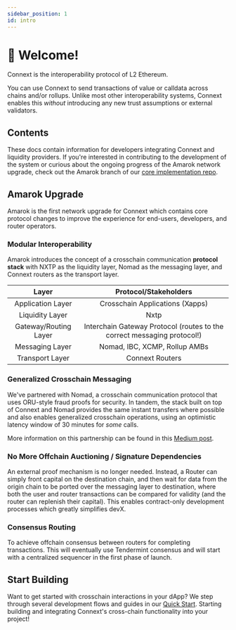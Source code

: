 ```yaml
---
sidebar_position: 1
id: intro
---
```


# 👋 Welcome!

Connext is the interoperability protocol of L2 Ethereum.

You can use Connext to send transactions of value or calldata across chains and/or rollups. Unlike most other interoperability systems, Connext enables this *without* introducing any new trust assumptions or external validators.

## Contents

These docs contain information for developers integrating Connext and liquidity providers. If you're interested in contributing to the development of the system or curious about the ongoing progress of the Amarok network upgrade, check out the Amarok branch of our [core implementation repo](https://github.com/connext/nxtp/tree/amarok).

## Amarok Upgrade

Amarok is the first network upgrade for Connext which contains core protocol changes to improve the experience for end-users, developers, and router operators.

### Modular Interoperability

Amarok introduces the concept of a crosschain communication **protocol stack** with NXTP as the liquidity layer, Nomad as the messaging layer, and Connext routers as the transport layer.

|         Layer         |                           Protocol/Stakeholders                            |
| :-------------------: | :------------------------------------------------------------------------: |
|   Application Layer   |                      Crosschain Applications (Xapps)                       |
|    Liquidity Layer    |                                    Nxtp                                    |
| Gateway/Routing Layer | Interchain Gateway Protocol (routes to the correct messaging protocol!) |
|    Messaging Layer    |                       Nomad, IBC, XCMP, Rollup AMBs                        |
|    Transport Layer    |                              Connext Routers                               |

### Generalized Crosschain Messaging

We've partnered with Nomad, a crosschain communication protocol that uses ORU-style fraud proofs for security. In tandem, the stack built on top of Connext and Nomad provides the same instant transfers where possible and also enables generalized crosschain operations, using an optimistic latency window of 30 minutes for _some_ calls.

More information on this partnership can be found in this [Medium post](https://medium.com/connext/connext-has-partnered-with-nomad-e20cd8e62e31).

### No More Offchain Auctioning / Signature Dependencies

An external proof mechanism is no longer needed. Instead, a Router can simply front capital on the destination chain, and then wait for data from the origin chain to be ported over the messaging layer to destination, where both the user and router transactions can be compared for validity (and the router can replenish their capital). This enables contract-only development processes which greatly simplifies devX.

### Consensus Routing

To achieve offchain consensus between routers for completing transactions. This will eventually use Tendermint consensus and will start with a centralized sequencer in the first phase of launch.

## Start Building

Want to get started with crosschain interactions in your dApp? We step through several development flows and guides in our [Quick Start](../Develop/QuickStart/). Starting building and integrating Connext's cross-chain functionality into your project!

